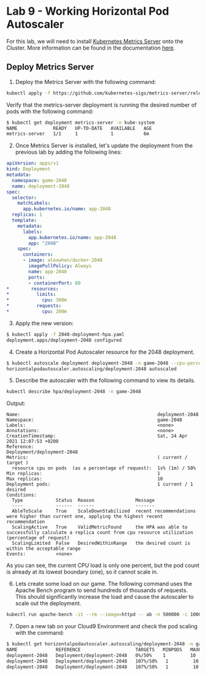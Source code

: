 # Lab 9 - Working Horizontal Pod Autoscaler

For this lab, we will need to install [Kubernetes Metrics Server](https://docs.aws.amazon.com/eks/latest/userguide/metrics-server.html) onto the Cluster. More information can be found in the documentation [here](https://docs.aws.amazon.com/eks/latest/userguide/horizontal-pod-autoscaler.html).

## Deploy Metrics Server

1. Deploy the Metrics Server with the following command:

  ```bash
  kubectl apply -f https://github.com/kubernetes-sigs/metrics-server/releases/latest/download/components.yaml
  ```

  Verify that the metrics-server deployment is running the desired number of pods with the following command:

  ```bash
  $ kubectl get deployment metrics-server -n kube-system
  NAME             READY   UP-TO-DATE   AVAILABLE   AGE
  metrics-server   1/1     1            1           6m
  ```

2. Once Metrics Server is installed, let's update the deployment from the previous lab by adding the following lines:

  ```yaml
  apiVersion: apps/v1
  kind: Deployment
  metadata:
    namespace: game-2048
    name: deployment-2048
  spec:
    selector:
      matchLabels:
        app.kubernetes.io/name: app-2048
    replicas: 1
    template:
      metadata:
        labels:
          app.kubernetes.io/name: app-2048
          app: "2048"
      spec:
        containers:
        - image: alexwhen/docker-2048
          imagePullPolicy: Always
          name: app-2048
          ports:
          - containerPort: 80
  *        resources:
  *          limits:
  *            cpu: 300m
  *          requests:
  *            cpu: 200m

  ```

3. Apply the new version:

```bash
$ kubectl apply -f 2048-deployment-hpa.yaml
deployment.apps/deployment-2048 configured
```

4. Create a Horizontal Pod Autoscaler resource for the 2048 deployment.

```bash
$ kubectl autoscale deployment deployment-2048 -n game-2048 --cpu-percent=50 --min=1 --max=10
horizontalpodautoscaler.autoscaling/deployment-2048 autoscaled
```

5. Describe the autoscaler with the following command to view its details.

```bash
kubectl describe hpa/deployment-2048 -n game-2048
```

Output:

```
Name:                                                  deployment-2048
Namespace:                                             game-2048
Labels:                                                <none>
Annotations:                                           <none>
CreationTimestamp:                                     Sat, 24 Apr 2021 12:07:53 +0200
Reference:                                             Deployment/deployment-2048
Metrics:                                               ( current / target )
  resource cpu on pods  (as a percentage of request):  1s% (1m) / 50%
Min replicas:                                          1
Max replicas:                                          10
Deployment pods:                                       1 current / 1 desired
Conditions:
  Type            Status  Reason               Message
  ----            ------  ------               -------
  AbleToScale     True    ScaleDownStabilized  recent recommendations were higher than current one, applying the highest recent recommendation
  ScalingActive   True    ValidMetricFound     the HPA was able to successfully calculate a replica count from cpu resource utilization (percentage of request)
  ScalingLimited  False   DesiredWithinRange   the desired count is within the acceptable range
Events:           <none>
```

As you can see, the current CPU load is only one percent, but the pod count is already at its lowest boundary (one), so it cannot scale in.

6. Lets create some load on our game. The following command uses the Apache Bench program to send hundreds of thousands of requests. This should significantly increase the load and cause the autoscaler to scale out the deployment.

```bash
kubectl run apache-bench -it --rm --image=httpd -- ab -n 500000 -c 1000 http://service-2048.game-2048.svc.cluster.local/
```

7. Open a new tab on your Cloud9 Environment and check the pod scaling with the command:

```bash
$ kubectl get horizontalpodautoscaler.autoscaling/deployment-2048 -n game-2048 -w
NAME              REFERENCE                    TARGETS   MINPODS   MAXPODS   REPLICAS   AGE
deployment-2048   Deployment/deployment-2048   0%/50%    1         10        1          3m7s
deployment-2048   Deployment/deployment-2048   107%/50%   1         10        1          3m23s
deployment-2048   Deployment/deployment-2048   107%/50%   1         10        3          3m38s
```
